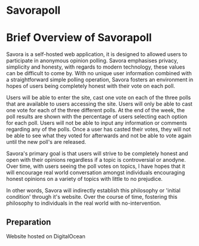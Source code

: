 #  Savorapoll

#  Brief Overview of Savorapoll

Savora is a self-hosted web application, it is designed to allowed users to participate in anonymous opinion polling. Savora emphasises privacy, simplicity and honesty, with regards to modern technology, these values can be difficult to come by. With no unique user information combined with a straightforward simple polling operation, Savora fosters an environment in hopes of users being completely honest with their vote on each poll.

Users will be able to enter the site, cast one vote on each of the three polls that are available to users accessing the site. Users will only be able to cast one vote for each of the three different polls. At the end of the week, the poll results are shown with the percentage of users selecting each option for each poll. Users will not be able to input any information or comments regarding any of the polls. Once a user has casted their votes, they will not be able to see what they voted for afterwards and not be able to vote again until the new poll's are released.

Savora's primary goal is that users will strive to be completely honest and open with their opinions regardless if a topic is controversial or anodyne. Over time, with users seeing the poll votes on topics, I have hopes that it will encourage real world conversation amongst individuals encouraging honest opinions on a variety of topics with little to no prejudice.

In other words, Savora will indirectly establish this philosophy or 'initial condition' through it's website. Over the course of time, fostering this philosophy to individuals in the real world with no-intervention.


##  Preparation

Website hosted on DigitalOcean 




